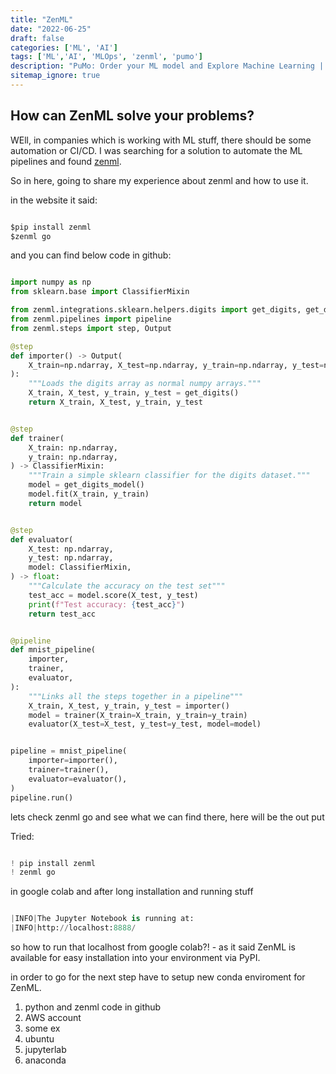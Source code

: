 ```yaml
---
title: "ZenML"
date: "2022-06-25"
draft: false
categories: ['ML', 'AI']
tags: ['ML','AI', 'MLOps', 'zenml', 'pumo']
description: "PuMo: Order your ML model and Explore Machine Learning | A fast, easy way to create machine learning models."
sitemap_ignore: true
---
```


## How can ZenML solve your problems? 

WEll, in companies which is working with ML stuff, there should be some automation or CI/CD.
I was searching for a solution to automate the ML pipelines and found [zenml](https://www.zenml.io/home "zenml").

So in here, going to share my experience about zenml and how to use it.

in the website it said:

```python

$pip install zenml
$zenml go

```
and you can find below code in github:

```python

import numpy as np
from sklearn.base import ClassifierMixin

from zenml.integrations.sklearn.helpers.digits import get_digits, get_digits_model
from zenml.pipelines import pipeline
from zenml.steps import step, Output

@step
def importer() -> Output(
    X_train=np.ndarray, X_test=np.ndarray, y_train=np.ndarray, y_test=np.ndarray
):
    """Loads the digits array as normal numpy arrays."""
    X_train, X_test, y_train, y_test = get_digits()
    return X_train, X_test, y_train, y_test


@step
def trainer(
    X_train: np.ndarray,
    y_train: np.ndarray,
) -> ClassifierMixin:
    """Train a simple sklearn classifier for the digits dataset."""
    model = get_digits_model()
    model.fit(X_train, y_train)
    return model


@step
def evaluator(
    X_test: np.ndarray,
    y_test: np.ndarray,
    model: ClassifierMixin,
) -> float:
    """Calculate the accuracy on the test set"""
    test_acc = model.score(X_test, y_test)
    print(f"Test accuracy: {test_acc}")
    return test_acc


@pipeline
def mnist_pipeline(
    importer,
    trainer,
    evaluator,
):
    """Links all the steps together in a pipeline"""
    X_train, X_test, y_train, y_test = importer()
    model = trainer(X_train=X_train, y_train=y_train)
    evaluator(X_test=X_test, y_test=y_test, model=model)


pipeline = mnist_pipeline(
    importer=importer(),
    trainer=trainer(),
    evaluator=evaluator(),
)
pipeline.run()

```

lets check zenml go and see what we can find there,
here will be the out put

Tried:

```python

! pip install zenml
! zenml go

```
in google colab
and after long installation and running stuff

```python

|INFO|The Jupyter Notebook is running at:
|INFO|http://localhost:8888/

```

so how to run that localhost from google colab?! - as it said ZenML is available for easy installation into your environment via PyPI.

in order to go for the next step have to setup new conda enviroment for ZenML.


1. python and zenml code in github
2. AWS account
3. some ex
4. ubuntu
5. jupyterlab
6. anaconda
